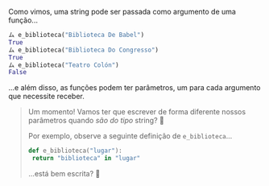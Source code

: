 Como vimos, uma string pode ser passada como argumento de uma função...

```python
ム e_biblioteca("Biblioteca De Babel")
True
ム e_biblioteca("Biblioteca Do Congresso")
True
ム e_biblioteca("Teatro Colón")
False
```

...e além disso, as funções podem ter parâmetros, um para cada argumento que necessite receber.

> Um momento! Vamos ter que escrever de forma diferente nossos parâmetros quando _são do tipo_ string? :thinking:
>
> Por exemplo, observe a seguinte definição de `e_biblioteca`...
>
> ```python
> def e_biblioteca("lugar"):
>  return "biblioteca" in "lugar"
> ```
> ...está bem escrita? :eyes:
